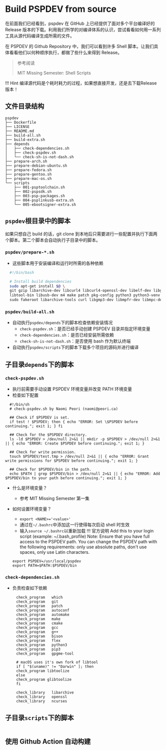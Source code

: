 # Build PSPDEV from source

在前面我们已经看到，pspdev 在 GitHub 上已经提供了面对多个平台编译好的 Release 版本的下载。利用我们所学的对编译体系的认识，尝试看看如何用一系列工具从源代码编译生成所需的文件。

在 PSPDEV 的 Github Repository 中，我们可以看到许多 Shell 脚本。让我们具体看看他们以何种顺序执行，都做了些什么来得到 Release。

> 参考阅读
>
> MIT Missing Semester: Shell Scripts

!!! Hint
	编译源代码是个耗时耗力的过程，如果想直接开发，还是去下载Release版本！
## 文件目录结构
```
pspdev
├── Dockerfile
├── LICENSE
├── README.md
├── build-all.sh
├── build-extra.sh
├── depends
│   ├── check-dependencies.sh
│   ├── check-pspdev.sh
│   └── check-sh-is-not-dash.sh
├── prepare-arch.sh
├── prepare-debian-ubuntu.sh
├── prepare-fedora.sh
├── prepare-gentoo.sh
├── prepare-mac-os.sh
└── scripts
    ├── 001-psptoolchain.sh
    ├── 002-pspsdk.sh
    ├── 003-psp-packages.sh
    ├── 004-psplinkusb-extra.sh
    └── 005-ebootsigner-extra.sh
```

## `pspdev`根目录中的脚本

如果只想自己 build 的话，git clone 到本地后只需要进行一些配置并执行下面两个脚本。第二个脚本会自动执行子目录中的脚本。

### `pspdev/prepare-*.sh`

- 这些脚本用于安装编译和运行时所需的各种依赖

```bash title="prepare-debian-ubuntu.sh" linenums="1"
  #!/bin/bash

  # Install build dependencies
  sudo apt-get install $@ \
  git gzip libarchive-dev libcurl4 libcurl4-openssl-dev libelf-dev libgpgme-dev libncurses5-dev libreadline-dev libssl-dev \
  libtool-bin libusb-dev m4 make patch pkg-config python3 python3-venv subversion tar tcl texinfo unzip wget xz-utils \
  sudo fakeroot libarchive-tools curl libgmp3-dev libmpfr-dev libmpc-dev python3-pip autoconf automake bison bzip2 cmake doxygen flex g++ gcc
```

### `pspdev/build-all.sh`

- 自动执行`pspdev/depends`下的脚本检查依赖安装情况
    - `check-pspdev.sh`：是否已经手动创建 PSPDEV 目录并指定环境变量
    - `check-dependencies.sh`：是否已经安装所需依赖
    - `check-sh-is-not-dash.sh`：是否使用 bash 作为默认终端
- 自动执行`pspdev/scripts`下的脚本下载多个项目的源码并进行编译

## 子目录`depends`下的脚本

### `check-pspdev.sh`

  - 执行前需要手动设置 PSPDEV 环境变量并改变 PATH 环境变量
  - 检查如下配置
```shell linenums="1" hl_lines="4 7 10 13"
  #!/bin/sh
  # check-pspdev.sh by Naomi Peori (naomi@peori.ca)

  ## Check if $PSPDEV is set.
  if test ! $PSPDEV; then { echo "ERROR: Set \$PSPDEV before continuing."; exit 1; } fi

  ## Check for the $PSPDEV directory.
  ls -ld $PSPDEV > /dev/null 2>&1 || mkdir -p $PSPDEV > /dev/null 2>&1 || { echo "ERROR: Create $PSPDEV before continuing."; exit 1; }

  ## Check for write permission.
  touch $PSPDEV/test.tmp > /dev/null 2>&1 || { echo "ERROR: Grant write permissions for $PSPDEV before continuing."; exit 1; }

  ## Check for $PSPDEV/bin in the path.
  echo $PATH | grep $PSPDEV/bin > /dev/null 2>&1 || { echo "ERROR: Add $PSPDEV/bin to your path before continuing."; exit 1; }

```

- 什么是环境变量？
    - 参考 MIT Missing Semester 第一集
- 如何设置环境变量？

    - `export <NAME>='<value>'`
    - 通过在`~/.bashrc`中添加这一行使得每次启动 shell 时生效
    - 输入`source ~/.bashrc`以重新加载
!!! 官方说明
	Add this to your login script (example: ~/.bash_profile) Note: Ensure that you have full access to the PSPDEV path. You can change the PSPDEV path with the following requirements: only use absolute paths, don't use spaces, only use Latin characters.
	```shell linenums="1"
	export PSPDEV=/usr/local/pspdev
	export PATH=$PATH:$PSPDEV/bin
	```

### `check-dependencies.sh`

- 负责检查如下依赖
```shell linenums="1"
     check_program   which
     check_program   git
     check_program   patch
     check_program   autoconf
     check_program   automake
     check_program   make
     check_program   cmake
     check_program   gcc
     check_program   g++
     check_program   bison
     check_program   flex
     check_program   python3
     check_program   pip3
     check_program   gpgme-tool

     # macOS uses it's own fork of libtool
     if [ "$(uname)" != "Darwin" ]; then
     check_program libtoolize
     else
     check_program glibtoolize
     fi

     check_library   libarchive
     check_library   openssl
     check_library   ncurses
```

## 子目录`scripts`下的脚本

```

```

## 使用 Github Action 自动构建